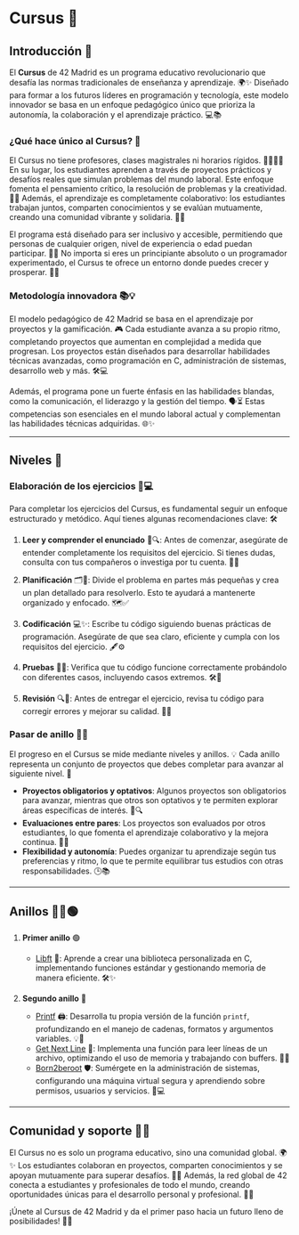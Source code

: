 # Cursus 🚀

## Introducción 🌟

El **Cursus** de 42 Madrid es un programa educativo revolucionario que desafía las normas tradicionales de enseñanza y aprendizaje. 🌍✨ Diseñado para formar a los futuros líderes en programación y tecnología, este modelo innovador se basa en un enfoque pedagógico único que prioriza la autonomía, la colaboración y el aprendizaje práctico. 💻📚

### ¿Qué hace único al Cursus? 🌟

El Cursus no tiene profesores, clases magistrales ni horarios rígidos. 👩‍💻👨‍💻 En su lugar, los estudiantes aprenden a través de proyectos prácticos y desafíos reales que simulan problemas del mundo laboral. Este enfoque fomenta el pensamiento crítico, la resolución de problemas y la creatividad. 🤔💡 Además, el aprendizaje es completamente colaborativo: los estudiantes trabajan juntos, comparten conocimientos y se evalúan mutuamente, creando una comunidad vibrante y solidaria. 🤝💬

El programa está diseñado para ser inclusivo y accesible, permitiendo que personas de cualquier origen, nivel de experiencia o edad puedan participar. 🌈✨ No importa si eres un principiante absoluto o un programador experimentado, el Cursus te ofrece un entorno donde puedes crecer y prosperar. 🌟💪

### Metodología innovadora 📚💡

El modelo pedagógico de 42 Madrid se basa en el aprendizaje por proyectos y la gamificación. 🎮 Cada estudiante avanza a su propio ritmo, completando proyectos que aumentan en complejidad a medida que progresan. Los proyectos están diseñados para desarrollar habilidades técnicas avanzadas, como programación en C, administración de sistemas, desarrollo web y más. 🛠️💻

Además, el programa pone un fuerte énfasis en las habilidades blandas, como la comunicación, el liderazgo y la gestión del tiempo. 🗣️⏳ Estas competencias son esenciales en el mundo laboral actual y complementan las habilidades técnicas adquiridas. 🌐✨

---

## Niveles 🎯

### Elaboración de los ejercicios 📝💻

Para completar los ejercicios del Cursus, es fundamental seguir un enfoque estructurado y metódico. Aquí tienes algunas recomendaciones clave: 🛠️

1. **Leer y comprender el enunciado** 📖🔍: Antes de comenzar, asegúrate de entender completamente los requisitos del ejercicio. Si tienes dudas, consulta con tus compañeros o investiga por tu cuenta. 🤔💡

2. **Planificación** 🗂️🧠: Divide el problema en partes más pequeñas y crea un plan detallado para resolverlo. Esto te ayudará a mantenerte organizado y enfocado. 🗺️✅

3. **Codificación** 💻✨: Escribe tu código siguiendo buenas prácticas de programación. Asegúrate de que sea claro, eficiente y cumpla con los requisitos del ejercicio. 🖋️⚙️

4. **Pruebas** 🧪✅: Verifica que tu código funcione correctamente probándolo con diferentes casos, incluyendo casos extremos. 🛠️🔄

5. **Revisión** 🔍📝: Antes de entregar el ejercicio, revisa tu código para corregir errores y mejorar su calidad. 🧹✨

### Pasar de anillo 🔄💎

El progreso en el Cursus se mide mediante niveles y anillos. 💡 Cada anillo representa un conjunto de proyectos que debes completar para avanzar al siguiente nivel. 🎯

- **Proyectos obligatorios y optativos**: Algunos proyectos son obligatorios para avanzar, mientras que otros son optativos y te permiten explorar áreas específicas de interés. 🌟🔍
- **Evaluaciones entre pares**: Los proyectos son evaluados por otros estudiantes, lo que fomenta el aprendizaje colaborativo y la mejora continua. 📝🤝
- **Flexibilidad y autonomía**: Puedes organizar tu aprendizaje según tus preferencias y ritmo, lo que te permite equilibrar tus estudios con otras responsabilidades. 🕒📚

---

## Anillos 🔵🔴🟢

1. **Primer anillo** 🟢
    - [Libft](./C/Libft/README.md) 📘: Aprende a crear una biblioteca personalizada en C, implementando funciones estándar y gestionando memoria de manera eficiente. 🛠️✨

2. **Segundo anillo** 🔵
    - [Printf](./C/printf/README.md) 🖨️: Desarrolla tu propia versión de la función `printf`, profundizando en el manejo de cadenas, formatos y argumentos variables. 💡📜
    - [Get Next Line](./C/get_next_line/README.md) 📜: Implementa una función para leer líneas de un archivo, optimizando el uso de memoria y trabajando con buffers. 🧵📂
    - [Born2beroot](./Sistemas/Born2beroot/README.md) 🛡️: Sumérgete en la administración de sistemas, configurando una máquina virtual segura y aprendiendo sobre permisos, usuarios y servicios. 🔐💻

---

## Comunidad y soporte 🤝🌟

El Cursus no es solo un programa educativo, sino una comunidad global. 🌍✨ Los estudiantes colaboran en proyectos, comparten conocimientos y se apoyan mutuamente para superar desafíos. 🌈💬 Además, la red global de 42 conecta a estudiantes y profesionales de todo el mundo, creando oportunidades únicas para el desarrollo personal y profesional. 🌟🤗

¡Únete al Cursus de 42 Madrid y da el primer paso hacia un futuro lleno de posibilidades! 🚀🌟
